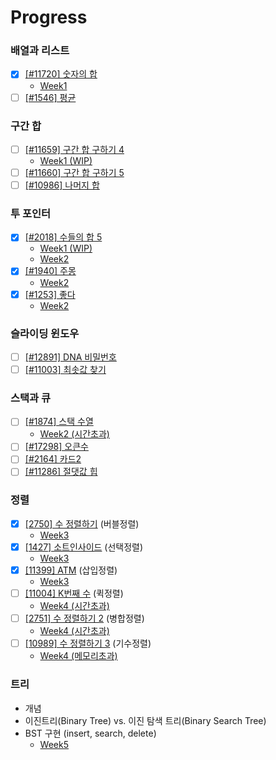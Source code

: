# Progress

### 배열과 리스트

- [x] [[#11720] 숫자의 합](https://www.acmicpc.net/problem/11720)
  - [Week1](./week1/11720.md)
- [ ] [[#1546] 평균](https://www.acmicpc.net/problem/1546)

### 구간 합

- [ ] [[#11659] 구간 합 구하기 4](https://www.acmicpc.net/problem/11659)
  - [Week1 (WIP)](./week1/11659.md)
- [ ] [[#11660] 구간 합 구하기 5](https://www.acmicpc.net/problem/11660)
- [ ] [[#10986] 나머지 합](https://www.acmicpc.net/problem/10986)

### 투 포인터

- [x] [[#2018] 수들의 합 5](https://www.acmicpc.net/problem/2018)
  - [Week1 (WIP)](./week1/2018.md)
  - [Week2](./week2/2018.md)
- [x] [[#1940] 주몽](https://www.acmicpc.net/problem/1940)
  - [Week2](./week2/1940.md)
- [x] [[#1253] 좋다](https://www.acmicpc.net/problem/1253)
  - [Week2](./week2/12750.253.md)

### 슬라이딩 윈도우

- [ ] [[#12891] DNA 비밀번호](https://www.acmicpc.net/problem/12891)
- [ ] [[#11003] 최솟값 찾기](https://www.acmicpc.net/problem/11003)

### 스택과 큐

- [ ] [[#1874] 스택 수열](https://www.acmicpc.net/problem/1874)
  - [Week2 (시간초과)](./week2/1874.md)
- [ ] [[#17298] 오큰수](https://www.acmicpc.net/problem/17298)
- [ ] [[#2164] 카드2](https://www.acmicpc.net/problem/2164)
- [ ] [[#11286] 절댓값 힙](https://www.acmicpc.net/problem/11286)

### 정렬

- [x] [[2750] 수 정렬하기](https://www.acmicpc.net/problem/2750) (버블정렬)
  - [Week3](./week3/2750.md)
- [x] [[1427] 소트인사이드](https://www.acmicpc.net/problem/1427) (선택정렬)
  - [Week3](./week3/1427.md)
- [x] [[11399] ATM](https://www.acmicpc.net/problem/11399) (삽입정렬)
  - [Week3](./week3/11399.md)
- [ ] [[11004] K번째 수](https://www.acmicpc.net/problem/11004) (퀵정렬)
  - [Week4 (시간초과)](./week4/11004.md)
- [ ] [[2751] 수 정렬하기 2](https://www.acmicpc.net/problem/2751) (병합정렬)
  - [Week4 (시간초과)](./week4/2751.md)
- [ ] [[10989] 수 정렬하기 3](https://www.acmicpc.net/problem/10989) (기수정렬)
  - [Week4 (메모리초과)](./week4/10989.md)

### 트리

- 개념
- 이진트리(Binary Tree) vs. 이진 탐색 트리(Binary Search Tree)
- BST 구현 (insert, search, delete)
  - [Week5](./week5/tree.md)
